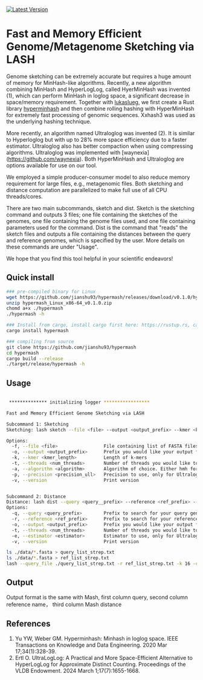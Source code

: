 [![Latest Version](https://img.shields.io/crates/v/hypermash?style=for-the-badge&color=mediumpurple&logo=rust)](https://crates.io/crates/hypermash)

# Fast and Memory Efficient Genome/Metagenome Sketching via LASH

Genome sketching can be extremely accurate but requires a huge amount of memory for MinHash-like algorithms. Recently, a new algorithm combining MinHash and HyperLogLog, called HyerMinHash was invented (1), which can perform MinHash in loglog space, a significant decrease in space/memory requirement. Together with [lukaslueg](https://github.com/lukaslueg), we first create a Rust library [hyperminhash](https://github.com/lukaslueg/hyperminhash) and then combine rolling hashing with HyperMinHash for extremely fast processing of genomic sequences. Xxhash3 was used as the underlying hashing technique. 

More recently, an algorithm named Ultraloglog was invented (2). It is similar to Hyperloglog but with up to 28% more space efficiency due to a faster estimator. Ultraloglog also has better compaction when using compressing algorithms. Ultraloglog was implemented with [waynexia] (https://github.com/waynexia). Both HyperMinHash and Ultraloglog are options available for use on our tool. 

We employed a simple producer-consumer model to also reduce memory requirement for large files, e.g., metagenomic files. Both sketching and distance computation are parallelized to make full use of all CPU threads/cores. 

There are two main subcommands, sketch and dist. Sketch is the sketching command and outputs 3 files; one file containing the sketches of the genomes, one file containing the genome files used, and one file containing parameters used for the command. Dist is the command that "reads" the sketch files and outputs a file containing the distances between the query and reference genomes, which is specified by the user. More details on these commands are under "Usage". 

We hope that you find this tool helpful in your scientific endeavors!

## Quick install
```bash
### pre-compiled binary for Linux
wget https://github.com/jianshu93/hypermash/releases/download/v0.1.0/hypermash_Linux_x86-64_v0.1.0.zip
unzip hypermash_Linux_x86-64_v0.1.0.zip
chomd a+x ./hypermash
./hypermash -h

### Install from cargo, install cargo first here: https://rustup.rs, cargo will be installed by default
cargo install hypermash

### compiling from source
git clone https://github.com/jianshu93/hypermash
cd hypermash
cargo build --release
./target/release/hypermash -h

```

## Usage
```bash

 ************** initializing logger *****************

Fast and Memory Efficient Genome Sketching via LASH

Subcommand 1: Sketching
Sketching: lash sketch --file <file> --output <output_prefix> --kmer <kmer_length> --threads <num_threads>-algorighm <algorithm> -precision <precision_ull>

Options:
  -f, --file <file>                 File containing list of FASTA files
  -o, --output <output_prefix>      Prefix you would like your output file names to start with
  -k, --kmer <kmer_length>          Length of k-mers
  -t, --threads <num_threads>       Number of threads you would like to use. Default to the number of cores on your device
  -a, --algorithm <algorithm>       Algorithm of choice. Either hmh for hyperminhash, or ull for ultraloglog  
  -p, --precision <precision_ull>   Precision to use, only for Ultraloglog. Default to 10. 
  -v, --version                     Print version


Subcommand 2: Distance
Distance: lash dist --query <query__prefix> --reference <ref_prefix> --output <output_prefix>--threads <num_threads> --estimator <estimator_ull>
Options:
  -q, --query <query_prefix>        Prefix to search for your query genome files. Should match what you put as "output" from sketch. 
  -r, --reference <ref_prefix>      Prefix to search for your reference genome files. Should match what you put as "output" from sketch. 
  -o, --output <output_prefix>      Prefix you would like your output file names to start with
  -t, --threads <num_threads>       Number of threads you would like to use. Default to the number of cores on your device
  -e, --estimator <estimator>       Estimator to use, only for Ultraloglog sketches. Either "fgra" for Fast Graph-based Rank Aggregation or "ml" for maximum likelihood estimator, default to "ml".  
  -v, --version                     Print version


```



```bash
ls ./data/*.fasta > query_list_strep.txt
ls ./data/*.fasta > ref_list_strep.txt
lash --query_file ./query_list_strep.txt -r ref_list_strep.txt -k 16 -o dist.txt
```

## Output

Output format is the same with Mash, first column query, second column reference name， third column Mash distance

## References
1. Yu YW, Weber GM. Hyperminhash: Minhash in loglog space. IEEE Transactions on Knowledge and Data Engineering. 2020 Mar 17;34(1):328-39.
2. Ertl O. UltraLogLog: A Practical and More Space-Efficient Alternative to HyperLogLog for Approximate Distinct Counting. Proceedings of the VLDB Endowment. 2024 March 1;17(7):1655-1668. 
